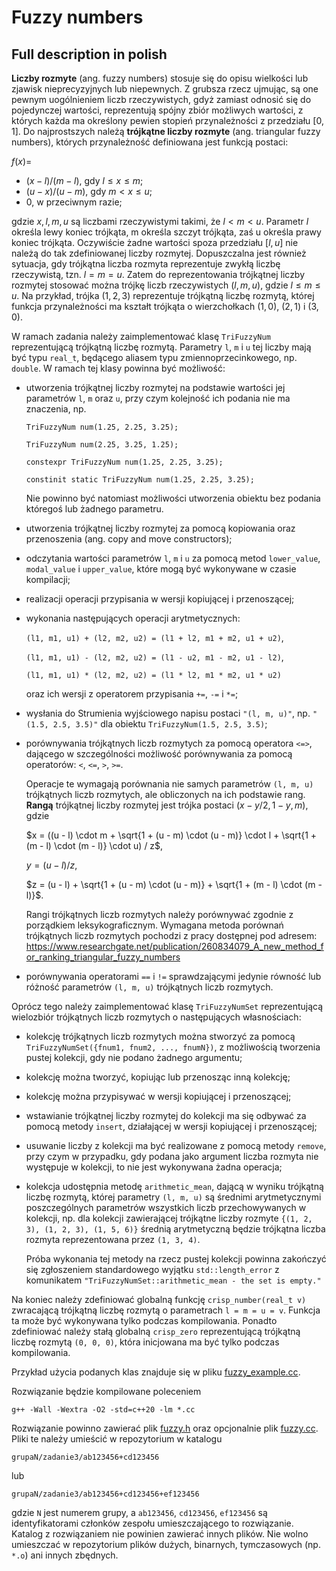 # Fuzzy numbers

## Full description in polish

**Liczby rozmyte** (ang. fuzzy numbers) stosuje się do opisu wielkości lub zjawisk
nieprecyzyjnych lub niepewnych. Z grubsza rzecz ujmując, są one pewnym
uogólnieniem liczb rzeczywistych, gdyż zamiast odnosić się do pojedynczej
wartości, reprezentują spójny zbiór możliwych wartości, z których każda ma
określony pewien stopień przynależności z przedziału $[0, 1]$. Do najprostszych
należą **trójkątne liczby rozmyte** (ang. triangular fuzzy numbers), których
przynależność definiowana jest funkcją postaci:

$f(x) =$
- $(x - l) / (m - l)$, gdy $l \leq x \leq m$;
- $(u - x) / (u - m)$, gdy $m < x \leq u$;
- $0$, w przeciwnym razie;

gdzie $x, l, m, u$ są liczbami rzeczywistymi takimi, że $l < m < u$. Parametr $l$
określa lewy koniec trójkąta, m określa szczyt trójkąta, zaś u określa prawy
koniec trójkąta. Oczywiście żadne wartości spoza przedziału $[l, u]$ nie należą
do tak zdefiniowanej liczby rozmytej. Dopuszczalna jest również sytuacja, gdy
trójkątna liczba rozmyta reprezentuje zwykłą liczbę rzeczywistą, tzn.
$l = m = u$. Zatem do reprezentowania trójkątnej liczby rozmytej stosować można
trójkę liczb rzeczywistych $(l, m, u)$, gdzie $l \leq m \leq u$.
Na przykład, trójka $(1, 2, 3)$ reprezentuje trójkątną liczbę rozmytą, której
funkcja przynależności ma kształt trójkąta o wierzchołkach $(1, 0)$, $(2, 1)$
i $(3, 0)$.

W ramach zadania należy zaimplementować klasę `TriFuzzyNum` reprezentującą
trójkątną liczbę rozmytą. Parametry `l`, `m` i `u` tej liczby mają być typu `real_t`,
będącego aliasem typu zmiennoprzecinkowego, np. `double`. W ramach tej klasy
powinna być możliwość:
 - utworzenia trójkątnej liczby rozmytej na podstawie wartości jej parametrów
   `l`, `m` oraz `u`, przy czym kolejność ich podania nie ma znaczenia, np.
   
     `TriFuzzyNum num(1.25, 2.25, 3.25);`
     
     `TriFuzzyNum num(2.25, 3.25, 1.25);`
     
     `constexpr TriFuzzyNum num(1.25, 2.25, 3.25);`
     
     `constinit static TriFuzzyNum num(1.25, 2.25, 3.25);`
     
   Nie powinno być natomiast możliwości utworzenia obiektu bez podania któregoś
   lub żadnego parametru.
 - utworzenia trójkątnej liczby rozmytej za pomocą kopiowania oraz przenoszenia
   (ang. copy and move constructors);
 - odczytania wartości parametrów `l`, `m` i `u` za pomocą metod `lower_value`,
   `modal_value` i `upper_value`, które mogą być wykonywane w czasie kompilacji;
 - realizacji operacji przypisania w wersji kopiującej i przenoszącej;
 - wykonania następujących operacji arytmetycznych:

     `(l1, m1, u1) + (l2, m2, u2) = (l1 + l2, m1 + m2, u1 + u2)`,
     
     `(l1, m1, u1) - (l2, m2, u2) = (l1 - u2, m1 - m2, u1 - l2)`,
     
     `(l1, m1, u1) * (l2, m2, u2) = (l1 * l2, m1 * m2, u1 * u2)`
     
   oraz ich wersji z operatorem przypisania `+=`, `-=` i `*=`;
 - wysłania do Strumienia wyjściowego napisu postaci `"(l, m, u)"`, np.
   `"(1.5, 2.5, 3.5)"` dla obiektu `TriFuzzyNum(1.5, 2.5, 3.5)`;
 - porównywania trójkątnych liczb rozmytych za pomocą operatora `<=>`,
   dającego w szczególności możliwość porównywania za pomocą operatorów:
   `<`, `<=`, `>`, `>=`.
   
   Operacje te wymagają porównania nie samych parametrów `(l, m, u)` trójkątnych
   liczb rozmytych, ale obliczonych na ich podstawie rang. **Rangą** trójkątnej
   liczby rozmytej jest trójka postaci $(x - y / 2, 1 - y, m)$, gdzie
   
     $x = ((u - l) \cdot m + \sqrt{1 + (u - m) \cdot (u - m)} \cdot l + \sqrt{1 + (m - l) \cdot (m - l)} \cdot u) / z$,
     
     $y = (u - l) / z$,
     
     $z = (u - l) + \sqrt{1 + (u - m) \cdot (u - m)} + \sqrt{1 + (m - l) \cdot (m - l)}$.
     
   Rangi trójkątnych liczb rozmytych należy porównywać zgodnie z porządkiem
   leksykograficznym. Wymagana metoda porównań trójkątnych liczb rozmytych
   pochodzi z pracy dostępnej pod adresem:
     https://www.researchgate.net/publication/260834079_A_new_method_for_ranking_triangular_fuzzy_numbers
 - porównywania operatorami `==` i `!=` sprawdzającymi jedynie równość lub różność
   parametrów `(l, m, u)` trójkątnych liczb rozmytych.
   
Oprócz tego należy zaimplementować klasę `TriFuzzyNumSet` reprezentującą
wielozbiór trójkątnych liczb rozmytych o następujących własnościach:
 - kolekcję trójkątnych liczb rozmytych można stworzyć za pomocą
   `TriFuzzyNumSet({fnum1, fnum2, ..., fnumN})`,
   z możliwością tworzenia pustej kolekcji, gdy nie podano żadnego argumentu;
 - kolekcję można tworzyć, kopiując lub przenosząc inną kolekcję;
 - kolekcję można przypisywać w wersji kopiującej i przenoszącej;
 - wstawianie trójkątnej liczby rozmytej do kolekcji ma się odbywać za pomocą
   metody `insert`, działającej w wersji kopiującej i przenoszącej;
 - usuwanie liczby z kolekcji ma być realizowane z pomocą metody `remove`, przy
   czym w przypadku, gdy podana jako argument liczba rozmyta nie występuje
   w kolekcji, to nie jest wykonywana żadna operacja;
 - kolekcja udostępnia metodę `arithmetic_mean`, dającą w wyniku trójkątną
   liczbę rozmytą, której parametry `(l, m, u)` są średnimi arytmetycznymi
   poszczególnych parametrów wszystkich liczb przechowywanych w kolekcji, np.
   dla kolekcji zawierającej trójkątne liczby rozmyte
     `{(1, 2, 3), (1, 2, 3), (1, 5, 6)}`
   średnią arytmetyczną będzie trójkątna liczba rozmyta reprezentowana przez
   `(1, 3, 4)`.

   Próba wykonania tej metody na rzecz pustej kolekcji powinna zakończyć się
   zgłoszeniem standardowego wyjątku `std::length_error` z komunikatem 
   `"TriFuzzyNumSet::arithmetic_mean - the set is empty."`
   
Na koniec należy zdefiniować globalną funkcję `crisp_number(real_t v)` zwracającą
trójkątną liczbę rozmytą o parametrach `l = m = u = v`. Funkcja ta może być
wykonywana tylko podczas kompilowania. Ponadto zdefiniować należy stałą globalną
`crisp_zero` reprezentującą trójkątną liczbę rozmytą `(0, 0, 0)`, która inicjowana
ma być tylko podczas kompilowania.

Przykład użycia podanych klas znajduje się w pliku [fuzzy_example.cc](https://github.com/patjed41/JNP1/blob/master/task3/fuzzy_example.cc).

Rozwiązanie będzie kompilowane poleceniem

```
g++ -Wall -Wextra -O2 -std=c++20 -lm *.cc
```

Rozwiązanie powinno zawierać plik [fuzzy.h](https://github.com/patjed41/JNP1/blob/master/task3/fuzzy.h) oraz
opcjonalnie plik [fuzzy.cc](https://github.com/patjed41/JNP1/blob/master/task3/fuzzy.cc).
Pliki te należy umieścić w repozytorium w katalogu

```
grupaN/zadanie3/ab123456+cd123456
```

lub

```
grupaN/zadanie3/ab123456+cd123456+ef123456
```

gdzie `N` jest numerem grupy, a `ab123456`, `cd123456`, `ef123456` są identyfikatorami
członków zespołu umieszczającego to rozwiązanie. Katalog z rozwiązaniem nie
powinien zawierać innych plików. Nie wolno umieszczać w repozytorium plików
dużych, binarnych, tymczasowych (np. `*.o`) ani innych zbędnych.
